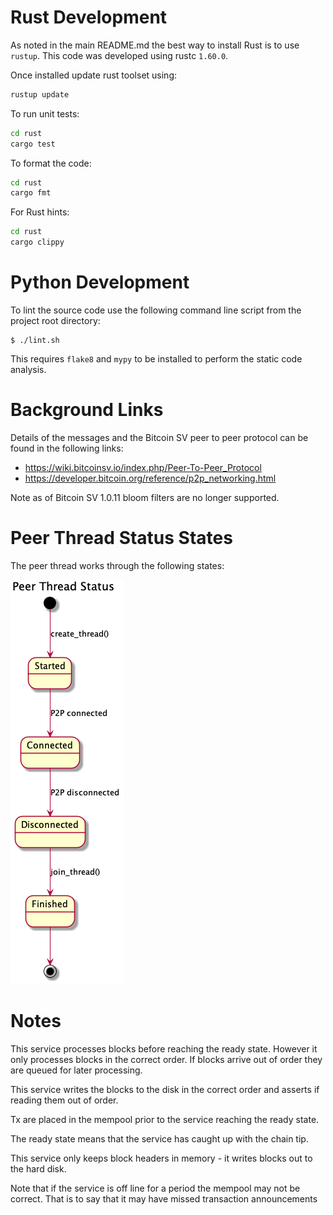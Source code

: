 
# Rust Development
As noted in the main README.md  the best way to install Rust is to use `rustup`.
This code was developed using rustc `1.60.0`.

Once installed update rust toolset using:
```bash
rustup update
```

To run unit tests:
```bash
cd rust
cargo test
```

To format the code:
```bash
cd rust
cargo fmt
```

For Rust hints:
```bash
cd rust
cargo clippy
```

# Python Development
To lint the source code use the following command line script from the project root directory:
```
$ ./lint.sh
```
This requires `flake8` and `mypy` to be installed to perform the static code analysis.

# Background Links
Details of the messages and the Bitcoin SV peer to peer protocol can be found in the following links:

* https://wiki.bitcoinsv.io/index.php/Peer-To-Peer_Protocol
* https://developer.bitcoin.org/reference/p2p_networking.html


Note as of Bitcoin SV 1.0.11 bloom filters are no longer supported.
# Peer Thread Status States
The peer thread works through the following states:

![States](diagrams/threadstates.png)

# Notes
This service processes blocks before reaching the ready state.
However it only processes blocks in the correct order. If blocks arrive out of order they are queued for later processing.



This service writes the blocks to the disk in the correct order and asserts if reading them out of order.

Tx are placed in the mempool prior to the service reaching the ready state.

The ready state means that the service has caught up with the chain tip.

This service only keeps block headers in memory - it writes blocks out to the hard disk.


Note that if the service is off line for a period the mempool may not be correct.
That is to say that it may have missed transaction announcements


